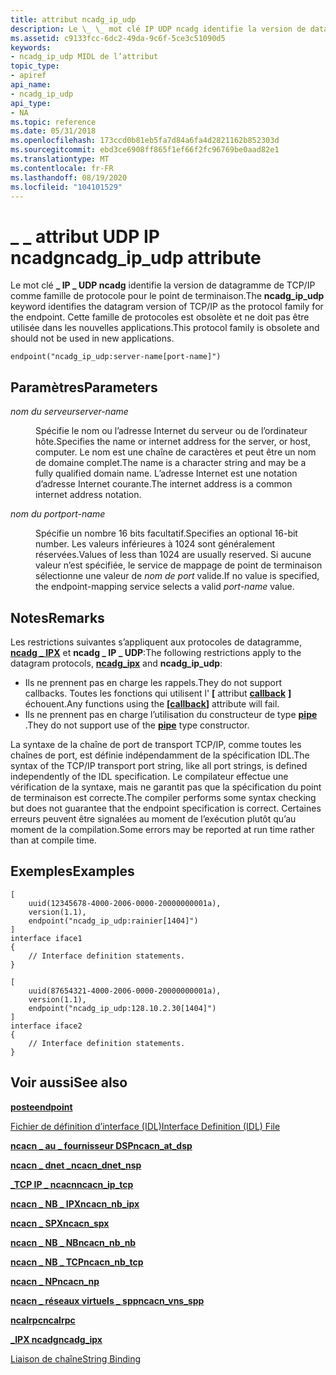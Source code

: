 ```yaml
---
title: attribut ncadg_ip_udp
description: Le \_ \_ mot clé IP UDP ncadg identifie la version de datagramme de TCP/IP comme famille de protocole pour le point de terminaison. Cette famille de protocoles est obsolète et ne doit pas être utilisée dans les nouvelles applications.
ms.assetid: c9133fcc-6dc2-49da-9c6f-5ce3c51090d5
keywords:
- ncadg_ip_udp MIDL de l’attribut
topic_type:
- apiref
api_name:
- ncadg_ip_udp
api_type:
- NA
ms.topic: reference
ms.date: 05/31/2018
ms.openlocfilehash: 173ccd0b81eb5fa7d84a6fa4d2821162b852303d
ms.sourcegitcommit: ebd3ce6908ff865f1ef66f2fc96769be0aad82e1
ms.translationtype: MT
ms.contentlocale: fr-FR
ms.lasthandoff: 08/19/2020
ms.locfileid: "104101529"
---
```

# <a name="ncadg_ip_udp-attribute"></a><span data-ttu-id="527fb-105">\_ \_ attribut UDP IP ncadg</span><span class="sxs-lookup"><span data-stu-id="527fb-105">ncadg\_ip\_udp attribute</span></span>

<span data-ttu-id="527fb-106">Le mot clé **\_ IP \_ UDP ncadg** identifie la version de datagramme de TCP/IP comme famille de protocole pour le point de terminaison.</span><span class="sxs-lookup"><span data-stu-id="527fb-106">The **ncadg\_ip\_udp** keyword identifies the datagram version of TCP/IP as the protocol family for the endpoint.</span></span> <span data-ttu-id="527fb-107">Cette famille de protocoles est obsolète et ne doit pas être utilisée dans les nouvelles applications.</span><span class="sxs-lookup"><span data-stu-id="527fb-107">This protocol family is obsolete and should not be used in new applications.</span></span>

``` syntax
endpoint("ncadg_ip_udp:server-name[port-name]")
```

## <a name="parameters"></a><span data-ttu-id="527fb-108">Paramètres</span><span class="sxs-lookup"><span data-stu-id="527fb-108">Parameters</span></span>

<dl> <dt>

<span data-ttu-id="527fb-109">*nom du serveur*</span><span class="sxs-lookup"><span data-stu-id="527fb-109">*server-name*</span></span> 
</dt> <dd>

<span data-ttu-id="527fb-110">Spécifie le nom ou l’adresse Internet du serveur ou de l’ordinateur hôte.</span><span class="sxs-lookup"><span data-stu-id="527fb-110">Specifies the name or internet address for the server, or host, computer.</span></span> <span data-ttu-id="527fb-111">Le nom est une chaîne de caractères et peut être un nom de domaine complet.</span><span class="sxs-lookup"><span data-stu-id="527fb-111">The name is a character string and may be a fully qualified domain name.</span></span> <span data-ttu-id="527fb-112">L’adresse Internet est une notation d’adresse Internet courante.</span><span class="sxs-lookup"><span data-stu-id="527fb-112">The internet address is a common internet address notation.</span></span>

</dd> <dt>

<span data-ttu-id="527fb-113">*nom du port*</span><span class="sxs-lookup"><span data-stu-id="527fb-113">*port-name*</span></span> 
</dt> <dd>

<span data-ttu-id="527fb-114">Spécifie un nombre 16 bits facultatif.</span><span class="sxs-lookup"><span data-stu-id="527fb-114">Specifies an optional 16-bit number.</span></span> <span data-ttu-id="527fb-115">Les valeurs inférieures à 1024 sont généralement réservées.</span><span class="sxs-lookup"><span data-stu-id="527fb-115">Values of less than 1024 are usually reserved.</span></span> <span data-ttu-id="527fb-116">Si aucune valeur n’est spécifiée, le service de mappage de point de terminaison sélectionne une valeur de *nom de port* valide.</span><span class="sxs-lookup"><span data-stu-id="527fb-116">If no value is specified, the endpoint-mapping service selects a valid *port-name* value.</span></span>

</dd> </dl>

## <a name="remarks"></a><span data-ttu-id="527fb-117">Notes</span><span class="sxs-lookup"><span data-stu-id="527fb-117">Remarks</span></span>

<span data-ttu-id="527fb-118">Les restrictions suivantes s’appliquent aux protocoles de datagramme, [**ncadg \_ IPX**](ncadg-ipx.md) et **ncadg \_ IP \_ UDP**:</span><span class="sxs-lookup"><span data-stu-id="527fb-118">The following restrictions apply to the datagram protocols, [**ncadg\_ipx**](ncadg-ipx.md) and **ncadg\_ip\_udp**:</span></span>

-   <span data-ttu-id="527fb-119">Ils ne prennent pas en charge les rappels.</span><span class="sxs-lookup"><span data-stu-id="527fb-119">They do not support callbacks.</span></span> <span data-ttu-id="527fb-120">Toutes les fonctions qui utilisent l' **\[** attribut [**callback**](callback.md) **\]** échouent.</span><span class="sxs-lookup"><span data-stu-id="527fb-120">Any functions using the **\[**[**callback**](callback.md)**\]** attribute will fail.</span></span>
-   <span data-ttu-id="527fb-121">Ils ne prennent pas en charge l’utilisation du constructeur de type [**pipe**](pipe.md) .</span><span class="sxs-lookup"><span data-stu-id="527fb-121">They do not support use of the [**pipe**](pipe.md) type constructor.</span></span>

<span data-ttu-id="527fb-122">La syntaxe de la chaîne de port de transport TCP/IP, comme toutes les chaînes de port, est définie indépendamment de la spécification IDL.</span><span class="sxs-lookup"><span data-stu-id="527fb-122">The syntax of the TCP/IP transport port string, like all port strings, is defined independently of the IDL specification.</span></span> <span data-ttu-id="527fb-123">Le compilateur effectue une vérification de la syntaxe, mais ne garantit pas que la spécification du point de terminaison est correcte.</span><span class="sxs-lookup"><span data-stu-id="527fb-123">The compiler performs some syntax checking but does not guarantee that the endpoint specification is correct.</span></span> <span data-ttu-id="527fb-124">Certaines erreurs peuvent être signalées au moment de l’exécution plutôt qu’au moment de la compilation.</span><span class="sxs-lookup"><span data-stu-id="527fb-124">Some errors may be reported at run time rather than at compile time.</span></span>

## <a name="examples"></a><span data-ttu-id="527fb-125">Exemples</span><span class="sxs-lookup"><span data-stu-id="527fb-125">Examples</span></span>

``` syntax
[
    uuid(12345678-4000-2006-0000-20000000001a), 
    version(1.1), 
    endpoint("ncadg_ip_udp:rainier[1404]") 
]
interface iface1
{
    // Interface definition statements.
}

[
    uuid(87654321-4000-2006-0000-20000000001a), 
    version(1.1), 
    endpoint("ncadg_ip_udp:128.10.2.30[1404]") 
]
interface iface2
{
    // Interface definition statements.
}
```

## <a name="see-also"></a><span data-ttu-id="527fb-126">Voir aussi</span><span class="sxs-lookup"><span data-stu-id="527fb-126">See also</span></span>

<dl> <dt>

[<span data-ttu-id="527fb-127">**poste**</span><span class="sxs-lookup"><span data-stu-id="527fb-127">**endpoint**</span></span>](endpoint.md)
</dt> <dt>

[<span data-ttu-id="527fb-128">Fichier de définition d’interface (IDL)</span><span class="sxs-lookup"><span data-stu-id="527fb-128">Interface Definition (IDL) File</span></span>](interface-definition-idl-file.md)
</dt> <dt>

[<span data-ttu-id="527fb-129">**ncacn \_ au \_ fournisseur DSP**</span><span class="sxs-lookup"><span data-stu-id="527fb-129">**ncacn\_at\_dsp**</span></span>](ncacn-at-dsp.md)
</dt> <dt>

[<span data-ttu-id="527fb-130">**ncacn \_ dnet \_**</span><span class="sxs-lookup"><span data-stu-id="527fb-130">**ncacn\_dnet\_nsp**</span></span>](ncacn-dnet-nsp.md)
</dt> <dt>

[<span data-ttu-id="527fb-131">**\_TCP IP \_ ncacn**</span><span class="sxs-lookup"><span data-stu-id="527fb-131">**ncacn\_ip\_tcp**</span></span>](ncacn-ip-tcp.md)
</dt> <dt>

[<span data-ttu-id="527fb-132">**ncacn \_ NB \_ IPX**</span><span class="sxs-lookup"><span data-stu-id="527fb-132">**ncacn\_nb\_ipx**</span></span>](ncacn-nb-ipx.md)
</dt> <dt>

[<span data-ttu-id="527fb-133">**ncacn \_ SPX**</span><span class="sxs-lookup"><span data-stu-id="527fb-133">**ncacn\_spx**</span></span>](ncacn-spx.md)
</dt> <dt>

[<span data-ttu-id="527fb-134">**ncacn \_ NB \_ NB**</span><span class="sxs-lookup"><span data-stu-id="527fb-134">**ncacn\_nb\_nb**</span></span>](ncacn-nb-nb.md)
</dt> <dt>

[<span data-ttu-id="527fb-135">**ncacn \_ NB \_ TCP**</span><span class="sxs-lookup"><span data-stu-id="527fb-135">**ncacn\_nb\_tcp**</span></span>](ncacn-nb-tcp.md)
</dt> <dt>

[<span data-ttu-id="527fb-136">**ncacn \_ NP**</span><span class="sxs-lookup"><span data-stu-id="527fb-136">**ncacn\_np**</span></span>](ncacn-np.md)
</dt> <dt>

[<span data-ttu-id="527fb-137">**ncacn \_ réseaux virtuels \_ spp**</span><span class="sxs-lookup"><span data-stu-id="527fb-137">**ncacn\_vns\_spp**</span></span>](ncacn-vns-spp.md)
</dt> <dt>

[<span data-ttu-id="527fb-138">**ncalrpc**</span><span class="sxs-lookup"><span data-stu-id="527fb-138">**ncalrpc**</span></span>](ncalrpc.md)
</dt> <dt>

[<span data-ttu-id="527fb-139">**\_IPX ncadg**</span><span class="sxs-lookup"><span data-stu-id="527fb-139">**ncadg\_ipx**</span></span>](ncadg-ipx.md)
</dt> <dt>

[<span data-ttu-id="527fb-140">Liaison de chaîne</span><span class="sxs-lookup"><span data-stu-id="527fb-140">String Binding</span></span>](/windows/desktop/Rpc/string-binding)
</dt> </dl>

 

 